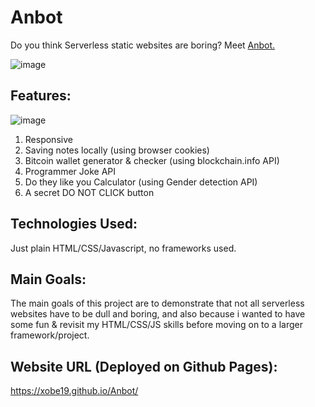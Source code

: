 

# Anbot

Do you think Serverless static websites are boring? Meet [Anbot.](https://xobe19.github.io/Anbot/)

![image](https://user-images.githubusercontent.com/79440952/151156869-239f8ae9-ffab-42d3-8432-4f0daa72d098.png)


## Features: 
![image](https://user-images.githubusercontent.com/79440952/151290398-2707172e-7024-4a67-89e5-8a0f979391f6.png)

1) Responsive 
2) Saving notes locally (using browser cookies)
3) Bitcoin wallet generator & checker (using blockchain.info API)
4) Programmer Joke API
5) Do they like you Calculator (using Gender detection API)
6) A secret DO NOT CLICK button

## Technologies Used:
Just plain HTML/CSS/Javascript, no frameworks used.
## Main Goals:
The main goals of this project are to demonstrate that not all serverless websites have to be dull and boring, and also because i wanted to have some fun & revisit my HTML/CSS/JS skills before moving on to a larger framework/project.

## Website URL (Deployed on Github Pages):
https://xobe19.github.io/Anbot/
